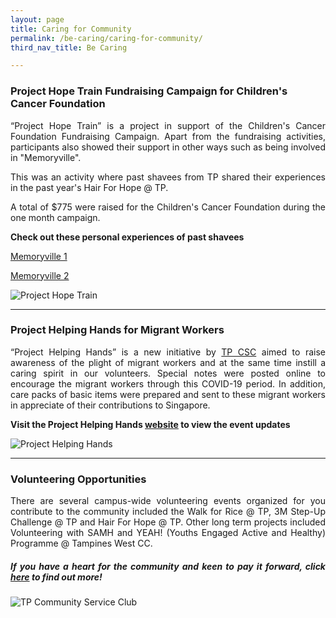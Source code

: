 ```yaml
---
layout: page
title: Caring for Community
permalink: /be-caring/caring-for-community/
third_nav_title: Be Caring

---
```

### Project Hope Train Fundraising Campaign for Children's Cancer Foundation ###
<div style="text-align: justify">
    <p>
“Project Hope Train” is a project in support of the Children's Cancer Foundation Fundraising Campaign. Apart from the fundraising activities, participants also showed their support in other ways such as being involved in "Memoryville".   
    </p>
    <p>
This was an activity where past shavees from TP shared their experiences in the past year's Hair For Hope @ TP.
    </p>
    <p>
A total of $775 were raised for the Children's Cancer Foundation during the one month campaign.
    </p>
</div>

**Check out these personal experiences of past shavees** 

[Memoryville 1](https://www.instagram.com/p/CFHdPYiH2TN/)

[Memoryville 2](https://www.instagram.com/p/CFCk0jln-Fc/)

![Project Hope Train]({{site.baseurl}}/images/ProjectHopeTrain.jpg)

---
### Project Helping Hands for Migrant Workers ###
<div style="text-align: justify">
    <p>
“Project Helping Hands” is a new initiative by <a href="https://www.instagram.com/tp_csc/" target="_blank">TP CSC</a> aimed to raise awareness of the plight of migrant workers and at the same time instill a caring spirit in our volunteers. Special notes were posted online to encourage the migrant workers through this COVID-19 period. In addition, care packs of basic items were prepared and sent to these migrant workers in appreciate of their contributions to Singapore. 
    </p>
</div>

**Visit the Project Helping Hands [website](https://projecthelpinghands1.wixsite.com/mysite) to view the event updates** 

![Project Helping Hands]({{site.baseurl}}/images/BeCaring-project_helping_hands.JPG)

---
### Volunteering Opportunities ###

<div style="text-align: justify">
    <p>
    There are several campus-wide volunteering events organized for you contribute to the community included the Walk for Rice @ TP, 3M Step-Up Challenge @ TP and Hair For Hope @ TP. Other long term projects included Volunteering with SAMH and YEAH! (Youths Engaged Active and Healthy) Programme @ Tampines West CC. 
    </p>
   
   <h5>If you have a heart for the community and keen to pay it forward, click <a href="https://www.instagram.com/tp_csc/" target="_blank">here</a> to find out more!</h5>

</div>

![TP Community Service Club]({{site.baseurl}}/images/BeCaring-mid_autumn_festival.jpg)
